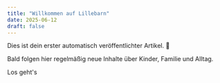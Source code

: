 ```yaml
---
title: "Willkommen auf Lillebarn"
date: 2025-06-12
draft: false
---
```


Dies ist dein erster automatisch veröffentlichter Artikel. 🎉

Bald folgen hier regelmäßig neue Inhalte über Kinder, Familie und Alltag.

Los geht's
